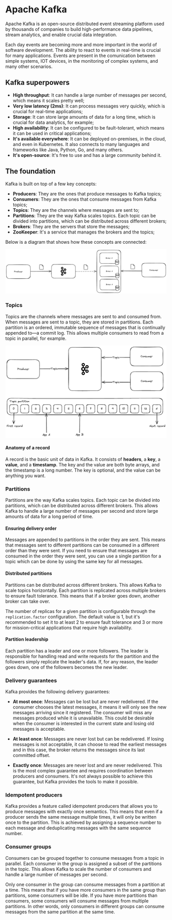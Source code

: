 # Apache Kafka 

Apache Kafka is an open-source distributed event streaming platform used by thousands of companies to build high-performance data pipelines, stream analytics, and enable crucial data integration.

Each day events are becoming more and more important in the world of software development. The ability to react to events in real-time is crucial for many applications. Events are present in the comunication between simple systems, IOT devices, in the monitoring of complex systems, and many other scenarios.

## Kafka superpowers

- **High throughput**: It can handle a large number of messages per second, which means it scales pretty well;
- **Very low latency (2ms)**: It can process messages very quickly, which is crucial for real-time applications;
- **Storage**: It can store large amounts of data for a long time, which is crucial for data analytics, for example;
- **High availability**: It can be configured to be fault-tolerant, which means it can be used in critical applications;
- **It's available everywhere**: It can be deployed on-premises, in the cloud, and even in Kubernetes. It also connects to many languages and frameworks like Java, Python, Go, and many others.
- **It's open-source**: It's free to use and has a large community behind it.

## The foundation

Kafka is built on top of a few key concepts:

- **Producers**: They are the ones that produce messages to Kafka topics;
- **Consumers**: They are the ones that consume messages from Kafka topics;
- **Topics**: They are the channels where messages are sent to;
- **Partitions**: They are the way Kafka scales topics. Each topic can be divided into partitions, which can be distributed across different brokers;
- **Brokers**: They are the servers that store the messages;
- **ZooKeeper**: It's a service that manages the brokers and the topics;

Below is a diagram that shows how these concepts are connected:

![Kafka architecture](./docs/images/kafka-architecture.png)

### Topics

Topics are the channels where messages are sent to and consumed from. When messages are sent to a topic, they are stored in partitions. Each partition is an ordered, immutable sequence of messages that is continually appended to—a commit log. This allows multiple consumers to read from a topic in parallel, for example.

![topics](./docs/images/topics.png)

#### Anatomy of a record

A record is the basic unit of data in Kafka. It consists of **headers**, a **key**, a **value**, and a **timestamp**. The key and the value are both byte arrays, and the timestamp is a long number. The key is optional, and the value can be anything you want.

### Partitions

Partitions are the way Kafka scales topics. Each topic can be divided into partitions, which can be distributed across different brokers. This allows Kafka to handle a large number of messages per second and store large amounts of data for a long period of time.

#### Ensuring delivery order

Messages are appended to partitions in the order they are sent. This means that messages sent to different partitions can be consumed in a different order than they were sent. If you need to ensure that messages are consumed in the order they were sent, you can use a single partition for a topic which can be done by using the same key for all messages.

#### Distributed partitions

Partitions can be distributed across different brokers. This allows Kafka to scale topics horizontally. Each partition is replicated across multiple brokers to ensure fault tolerance. This means that if a broker goes down, another broker can take over.
 
The number of replicas for a given partition is configurable through the `replication.factor` configuration. The default value is 1, but it's recommended to set it to at least 2 to ensure fault tolerance and 3 or more for mission-critical applications that require high availability.

#### Partition leadership

Each partition has a leader and one or more followers. The leader is responsible for handling read and write requests for the partition and the followers simply replicate the leader's data. If, for any reason, the leader goes down, one of the followers becomes the new leader.

### Delivery guarantees

Kafka provides the following delivery guarantees:

- **At most once**: Messages can be lost but are never redelivered. If the consumer chooses the latest messages, it means it will only see the new messages arriving since it registered. The consumer will miss any messages produced while it is unavailable. This could be desirable when the consumer is interested in the current state and losing old messages is acceptable.

- **At least once**: Messages are never lost but can be redelivered. If losing messages is not acceptable, it can choose to read the earliest messages and in this case, the broker returns the messages since its last committed offset.

- **Exactly once**: Messages are never lost and are never redelivered. This is the most complex guarantee and requires coordination between producers and consumers. It's not always possible to achieve this guarantee, but Kafka provides the tools to make it possible.

### Idempotent producers

Kafka provides a feature called idempotent producers that allows you to produce messages with exactly once semantics. This means that even if a producer sends the same message multiple times, it will only be written once to the partition. This is achieved by assigning a sequence number to each message and deduplicating messages with the same sequence number.

### Consumer groups

Consumers can be grouped together to consume messages from a topic in parallel. Each consumer in the group is assigned a subset of the partitions in the topic. This allows Kafka to scale the number of consumers and handle a large number of messages per second.

Only one consumer in the group can consume messages from a partition at a time. This means that if you have more consumers in the same group than partitions, some consumers will be idle. If you have more partitions than consumers, some consumers will consume messages from multiple partitions. In other words, only consumers in different groups can consume messages from the same partition at the same time.
